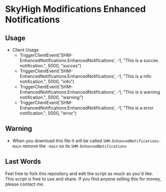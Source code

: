 # SkyHigh Modifications Enhanced Notifications

## Usage
* Client Usage
  - TriggerClientEvent('SHM-EnhancedNotifications:EnhancedNotifications', -1, "This is a succes notification.", 5000, "succes")
  - TriggerClientEvent('SHM-EnhancedNotifications:EnhancedNotifications', -1, "This is a info notification.", 5000, "info")
  - TriggerClientEvent('SHM-EnhancedNotifications:EnhancedNotifications', -1, "This is a warning notification.", 5000, "warning")
  - TriggerClientEvent('SHM-EnhancedNotifications:EnhancedNotifications', -1, "This is a error notification.", 5000, "error")

## Warning 
* When you download this file it will be called `SHM-EnhancedNotifications-main` remove the `-main` so its `SHM-EnhancedNotifications` 

## Last Words
Feel free to fork this repository and edit the script as much as you'd like. This script is free to use and share. If you find anyone selling this for money, please contact me.
